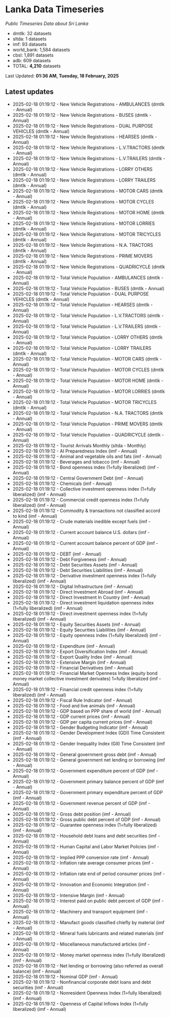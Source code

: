 # Lanka Data Timeseries
*Public Timeseries Data about Sri Lanka*

* dmtlk: 32 datasets
* sltda: 1 datasets
* imf: 93 datasets
* world_bank: 1,584 datasets
* cbsl: 1,891 datasets
* adb: 609 datasets
* TOTAL: **4,210** datasets

Last Updated: **01:36 AM, Tuesday, 18 February, 2025**

## Latest updates

* 2025-02-18 01:19:12 - New Vehicle Registrations - AMBULANCES (dmtlk - Annual)
* 2025-02-18 01:19:12 - New Vehicle Registrations - BUSES (dmtlk - Annual)
* 2025-02-18 01:19:12 - New Vehicle Registrations - DUAL PURPOSE VEHICLES (dmtlk - Annual)
* 2025-02-18 01:19:12 - New Vehicle Registrations - HEARSES (dmtlk - Annual)
* 2025-02-18 01:19:12 - New Vehicle Registrations - L.V.TRACTORS (dmtlk - Annual)
* 2025-02-18 01:19:12 - New Vehicle Registrations - L.V.TRAILERS (dmtlk - Annual)
* 2025-02-18 01:19:12 - New Vehicle Registrations - LORRY OTHERS (dmtlk - Annual)
* 2025-02-18 01:19:12 - New Vehicle Registrations - LORRY TRAILERS (dmtlk - Annual)
* 2025-02-18 01:19:12 - New Vehicle Registrations - MOTOR CARS (dmtlk - Annual)
* 2025-02-18 01:19:12 - New Vehicle Registrations - MOTOR CYCLES (dmtlk - Annual)
* 2025-02-18 01:19:12 - New Vehicle Registrations - MOTOR HOME (dmtlk - Annual)
* 2025-02-18 01:19:12 - New Vehicle Registrations - MOTOR LORRIES (dmtlk - Annual)
* 2025-02-18 01:19:12 - New Vehicle Registrations - MOTOR TRICYCLES (dmtlk - Annual)
* 2025-02-18 01:19:12 - New Vehicle Registrations - N.A. TRACTORS (dmtlk - Annual)
* 2025-02-18 01:19:12 - New Vehicle Registrations - PRIME MOVERS (dmtlk - Annual)
* 2025-02-18 01:19:12 - New Vehicle Registrations - QUADRICYCLE (dmtlk - Annual)
* 2025-02-18 01:19:12 - Total Vehicle Population - AMBULANCES (dmtlk - Annual)
* 2025-02-18 01:19:12 - Total Vehicle Population - BUSES (dmtlk - Annual)
* 2025-02-18 01:19:12 - Total Vehicle Population - DUAL PURPOSE VEHICLES (dmtlk - Annual)
* 2025-02-18 01:19:12 - Total Vehicle Population - HEARSES (dmtlk - Annual)
* 2025-02-18 01:19:12 - Total Vehicle Population - L.V.TRACTORS (dmtlk - Annual)
* 2025-02-18 01:19:12 - Total Vehicle Population - L.V.TRAILERS (dmtlk - Annual)
* 2025-02-18 01:19:12 - Total Vehicle Population - LORRY OTHERS (dmtlk - Annual)
* 2025-02-18 01:19:12 - Total Vehicle Population - LORRY TRAILERS (dmtlk - Annual)
* 2025-02-18 01:19:12 - Total Vehicle Population - MOTOR CARS (dmtlk - Annual)
* 2025-02-18 01:19:12 - Total Vehicle Population - MOTOR CYCLES (dmtlk - Annual)
* 2025-02-18 01:19:12 - Total Vehicle Population - MOTOR HOME (dmtlk - Annual)
* 2025-02-18 01:19:12 - Total Vehicle Population - MOTOR LORRIES (dmtlk - Annual)
* 2025-02-18 01:19:12 - Total Vehicle Population - MOTOR TRICYCLES (dmtlk - Annual)
* 2025-02-18 01:19:12 - Total Vehicle Population - N.A. TRACTORS (dmtlk - Annual)
* 2025-02-18 01:19:12 - Total Vehicle Population - PRIME MOVERS (dmtlk - Annual)
* 2025-02-18 01:19:12 - Total Vehicle Population - QUADRICYCLE (dmtlk - Annual)
* 2025-02-18 01:19:12 - Tourist Arrivals Monthly (sltda - Monthly)
* 2025-02-18 01:19:12 - AI Preparedness Index (imf - Annual)
* 2025-02-18 01:19:12 - Animal and vegetable oils and fats (imf - Annual)
* 2025-02-18 01:19:12 - Beverages and tobacco (imf - Annual)
* 2025-02-18 01:19:12 - Bond openness index (1=fully liberalized) (imf - Annual)
* 2025-02-18 01:19:12 - Central Government Debt (imf - Annual)
* 2025-02-18 01:19:12 - Chemicals (imf - Annual)
* 2025-02-18 01:19:12 - Collective investment openness index (1=fully liberalized) (imf - Annual)
* 2025-02-18 01:19:12 - Commercial credit openness index (1=fully liberalized) (imf - Annual)
* 2025-02-18 01:19:12 - Commodity & transactions not classified accord to kind (imf - Annual)
* 2025-02-18 01:19:12 - Crude materials inedible except fuels (imf - Annual)
* 2025-02-18 01:19:12 - Current account balance U.S. dollars (imf - Annual)
* 2025-02-18 01:19:12 - Current account balance percent of GDP (imf - Annual)
* 2025-02-18 01:19:12 - DEBT (imf - Annual)
* 2025-02-18 01:19:12 - Debt Forgiveness (imf - Annual)
* 2025-02-18 01:19:12 - Debt Securities Assets (imf - Annual)
* 2025-02-18 01:19:12 - Debt Securities Liabilities (imf - Annual)
* 2025-02-18 01:19:12 - Derivative investment openness index (1=fully liberalized) (imf - Annual)
* 2025-02-18 01:19:12 - Digital Infrastructure (imf - Annual)
* 2025-02-18 01:19:12 - Direct Investment Abroad (imf - Annual)
* 2025-02-18 01:19:12 - Direct Investment In Country (imf - Annual)
* 2025-02-18 01:19:12 - Direct investment liquidation openness index (1=fully liberalized) (imf - Annual)
* 2025-02-18 01:19:12 - Direct investment openness index (1=fully liberalized) (imf - Annual)
* 2025-02-18 01:19:12 - Equity Securities Assets (imf - Annual)
* 2025-02-18 01:19:12 - Equity Securities Liabilities (imf - Annual)
* 2025-02-18 01:19:12 - Equity openness index (1=fully liberalized) (imf - Annual)
* 2025-02-18 01:19:12 - Expenditure (imf - Annual)
* 2025-02-18 01:19:12 - Export Diversification Index (imf - Annual)
* 2025-02-18 01:19:12 - Export Quality Index (imf - Annual)
* 2025-02-18 01:19:12 - Extensive Margin (imf - Annual)
* 2025-02-18 01:19:12 - Financial Derivatives (imf - Annual)
* 2025-02-18 01:19:12 - Financial Market Openness Index (equity bond money market collective investment derivates) 1=fully liberalized (imf - Annual)
* 2025-02-18 01:19:12 - Financial credit openness index (1=fully liberalized) (imf - Annual)
* 2025-02-18 01:19:12 - Fiscal Rule Indicator (imf - Annual)
* 2025-02-18 01:19:12 - Food and live animals (imf - Annual)
* 2025-02-18 01:19:12 - GDP based on PPP share of world (imf - Annual)
* 2025-02-18 01:19:12 - GDP current prices (imf - Annual)
* 2025-02-18 01:19:12 - GDP per capita current prices (imf - Annual)
* 2025-02-18 01:19:12 - Gender Budgeting Indicator (imf - Annual)
* 2025-02-18 01:19:12 - Gender Development Index (GDI) Time Consistent (imf - Annual)
* 2025-02-18 01:19:12 - Gender Inequality Index (GII) Time Consistent (imf - Annual)
* 2025-02-18 01:19:12 - General government gross debt (imf - Annual)
* 2025-02-18 01:19:12 - General government net lending or borrowing (imf - Annual)
* 2025-02-18 01:19:12 - Government expenditure percent of GDP (imf - Annual)
* 2025-02-18 01:19:12 - Government primary balance percent of GDP (imf - Annual)
* 2025-02-18 01:19:12 - Government primary expenditure percent of GDP (imf - Annual)
* 2025-02-18 01:19:12 - Government revenue percent of GDP (imf - Annual)
* 2025-02-18 01:19:12 - Gross debt position (imf - Annual)
* 2025-02-18 01:19:12 - Gross public debt percent of GDP (imf - Annual)
* 2025-02-18 01:19:12 - Guarantee openness index (1=fully liberalized) (imf - Annual)
* 2025-02-18 01:19:12 - Household debt loans and debt securities (imf - Annual)
* 2025-02-18 01:19:12 - Human Capital and Labor Market Policies (imf - Annual)
* 2025-02-18 01:19:12 - Implied PPP conversion rate (imf - Annual)
* 2025-02-18 01:19:12 - Inflation rate average consumer prices (imf - Annual)
* 2025-02-18 01:19:12 - Inflation rate end of period consumer prices (imf - Annual)
* 2025-02-18 01:19:12 - Innovation and Economic Integration (imf - Annual)
* 2025-02-18 01:19:12 - Intensive Margin (imf - Annual)
* 2025-02-18 01:19:12 - Interest paid on public debt percent of GDP (imf - Annual)
* 2025-02-18 01:19:12 - Machinery and transport equipment (imf - Annual)
* 2025-02-18 01:19:12 - Manufact goods classified chiefly by material (imf - Annual)
* 2025-02-18 01:19:12 - Mineral fuels lubricants and related materials (imf - Annual)
* 2025-02-18 01:19:12 - Miscellaneous manufactured articles (imf - Annual)
* 2025-02-18 01:19:12 - Money market openness index (1=fully liberalized) (imf - Annual)
* 2025-02-18 01:19:12 - Net lending or borrowing (also referred as overall balance) (imf - Annual)
* 2025-02-18 01:19:12 - Nominal GDP (imf - Annual)
* 2025-02-18 01:19:12 - Nonfinancial corporate debt loans and debt securities (imf - Annual)
* 2025-02-18 01:19:12 - Nonresident Openness Index (1=fully liberalized) (imf - Annual)
* 2025-02-18 01:19:12 - Openness of Capital Inflows Index (1=fully liberalized) (imf - Annual)